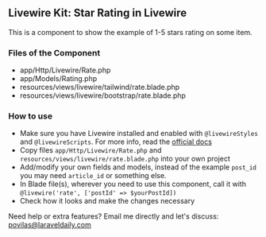 ## Livewire Kit: Star Rating in Livewire

This is a component to show the example of 1-5 stars rating on some item.


### Files of the Component

- app/Http/Livewire/Rate.php 
- app/Models/Rating.php
- resources/views/livewire/tailwind/rate.blade.php
- resources/views/livewire/bootstrap/rate.blade.php


### How to use

- Make sure you have Livewire installed and enabled with `@livewireStyles` and `@livewireScripts`. For more info, read the [official docs](https://laravel-livewire.com/docs/2.x/quickstart) 
- Copy files `app/Http/Livewire/Rate.php` and `resources/views/livewire/rate.blade.php` into your own project
- Add/modify your own fields and models, instead of the example `post_id` you may need `article_id` or something else.
- In Blade file(s), wherever you need to use this component, call it with `@livewire('rate', ['postId' => $yourPostId])`
- Check how it looks and make the changes necessary


Need help or extra features? Email me directly and let's discuss: povilas@laraveldaily.com 